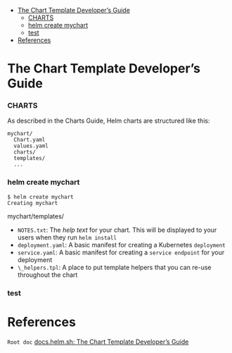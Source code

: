 
<!-- MarkdownTOC -->

- [The Chart Template Developer’s Guide](#the-chart-template-developer%E2%80%99s-guide)
  - [CHARTS](#charts)
  - [helm create mychart](#helm-create-mychart)
  - [test](#test)
- [References](#references)

<!-- /MarkdownTOC -->

# The Chart Template Developer’s Guide

### CHARTS
As described in the Charts Guide, Helm charts are structured like this:

```
mychart/
  Chart.yaml
  values.yaml
  charts/
  templates/
  ...
```

### helm create mychart

```
$ helm create mychart
Creating mychart
```

mychart/templates/

* `NOTES.txt`: The _help text_ for your chart. This will be displayed to your users when they run `helm install`
* `deployment.yaml`: A basic manifest for creating a Kubernetes `deployment`
* `service.yaml`: A basic manifest for creating a `service endpoint` for your deployment
* `\_helpers.tpl`: A place to put template helpers that you can re-use throughout the chart


### test

# References

`Root doc`
[docs.helm.sh: The Chart Template Developer’s Guide](https://docs.helm.sh/chart_template_guide)<br/>

[]()<br/>

[]()<br/>

[]()<br/>

